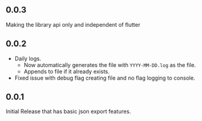 ## 0.0.3
Making the library api only and independent of flutter

## 0.0.2
- Daily logs.
  - Now automatically generates the file with `YYYY-MM-DD.log` as the file.
  - Appends to file if it already exists.
- Fixed issue with debug flag creating file and no flag logging to console.

## 0.0.1

Initial Release that has basic json export features.
